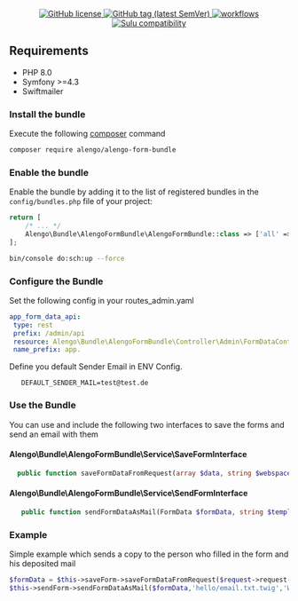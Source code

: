 <p align="center">
    <a href="https://github.com/sulu/sulu/blob/master/LICENSE" target="_blank">
        <img src="https://img.shields.io/github/license/alengodev/alengoFormBundle?style=flat-square" alt="GitHub license">
    </a>
    <a href="https://github.com/sulu/sulu/releases" target="_blank">
        <img src="https://img.shields.io/github/v/tag/alengodev/alengoFormBundle?style=flat-square" alt="GitHub tag (latest SemVer)">
    </a>
    <a href="https://github.com/TheCadien/SuluNewsBundle/actions" target="_blank">
        <img src="https://img.shields.io/github/workflow/status/alengodev/alengoFormBundle/PHP?style=flat-square" alt="workflows">
    </a>    
    <a href="https://github.com/sulu/sulu/releases" target="_blank">
        <img src="https://img.shields.io/badge/sulu%20compatibility-%3E=2.3-52b6ca.svg" alt="Sulu compatibility">
    </a>    
</p>

## Requirements

* PHP 8.0
* Symfony >=4.3
* Swiftmailer

### Install the bundle

Execute the following [composer](https://getcomposer.org/) command

```bash
composer require alengo/alengo-form-bundle
```


### Enable the bundle

Enable the bundle by adding it to the list of registered bundles in the `config/bundles.php` file of your project:

 ```php
 return [
     /* ... */
     Alengo\Bundle\AlengoFormBundle\AlengoFormBundle::class => ['all' => true],
 ];
 ```

```bash
bin/console do:sch:up --force
```


### Configure the Bundle

Set the following config in your routes_admin.yaml

 ```yaml
app_form_data_api:
  type: rest
  prefix: /admin/api
  resource: Alengo\Bundle\AlengoFormBundle\Controller\Admin\FormDataController
  name_prefix: app.
 ```

Define you default Sender Email in ENV Config.
 ```.dotenv
    DEFAULT_SENDER_MAIL=test@test.de
 ```



### Use the Bundle

You can use and include the following two interfaces to save the forms and send an email with them


#### Alengo\Bundle\AlengoFormBundle\Service\SaveFormInterface
 ```php
   public function saveFormDataFromRequest(array $data, string $webspace, string $location, string $category, string $receiverMail = NULL, bool $copy = false): FormData;

 ```
#### Alengo\Bundle\AlengoFormBundle\Service\SendFormInterface
 ```php
    public function sendFormDataAsMail(FormData $formData, string $template, string $title);
 ```

### Example

Simple example which sends a copy to the person who filled in the form and his deposited mail
 ```php
$formData = $this->saveForm->saveFormDataFromRequest($request->request->all(),$request->get('_sulu')->getAttribute('webspace')->getKey(),$request->getLocale(),'contact',NULL,true);
$this->sendForm->sendFormDataAsMail($formData,'hello/email.txt.twig','Welcome Mail');
 ```